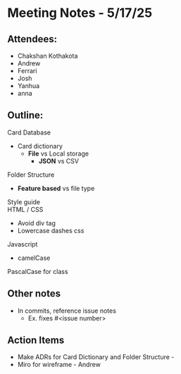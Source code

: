 # Meeting Notes - 5/17/25

## Attendees:

- Chakshan Kothakota  
- Andrew  
- Ferrari  
- Josh  
- Yanhua  
- anna

## Outline:

Card Database 

- Card dictionary  
  - **File** vs Local storage  
    - **JSON** vs CSV

Folder Structure

- **Feature based** vs file type

Style guide  
HTML / CSS

* Avoid div tag  
* Lowercase dashes css

Javascript

* camelCase

PascalCase for class

## Other notes

- In commits, reference issue notes  
  - Ex. fixes \#\<issue number\>

## Action Items

- Make ADRs for Card Dictionary and Folder Structure \-   
- Miro for wireframe \- Andrew